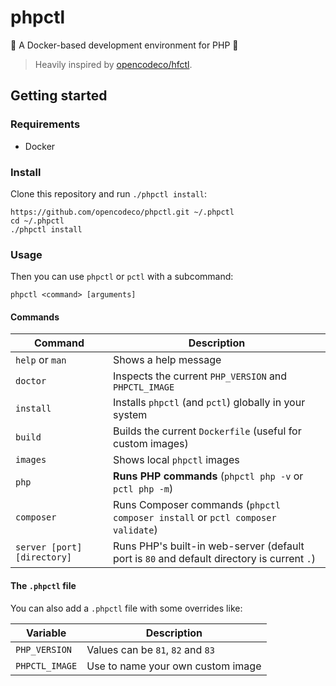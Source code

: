 # phpctl

🐳 A Docker-based development environment for PHP 🐘

> Heavily inspired by [opencodeco/hfctl](https://github.com/opencodeco/hfctl).

## Getting started

### Requirements
- Docker

### Install
Clone this repository and run `./phpctl install`:
```shell
https://github.com/opencodeco/phpctl.git ~/.phpctl
cd ~/.phpctl
./phpctl install
```

### Usage

Then you can use `phpctl` or `pctl` with a subcommand:
```shell
phpctl <command> [arguments]
```

#### Commands

| Command | Description |
| --- | --- |
| `help` or `man` | Shows a help message |
| `doctor` | Inspects the current `PHP_VERSION` and `PHPCTL_IMAGE` |
| `install` | Installs `phpctl` (and `pctl`) globally in your system |
| `build` | Builds the current `Dockerfile` (useful for custom images) |
| `images` | Shows local `phpctl` images |
| `php` | **Runs PHP commands** (`phpctl php -v` or `pctl php -m`) |
| `composer` | Runs Composer commands (`phpctl composer install` or `pctl composer validate`) |
| `server [port] [directory]` | Runs PHP's built-in web-server (default port is `80` and default directory is current `.`) |

#### The `.phpctl` file

You can also add a `.phpctl` file with some overrides like:

| Variable | Description |
| --- | --- |
| `PHP_VERSION` | Values can be `81`, `82` and `83` |
| `PHPCTL_IMAGE` | Use to name your own custom image |
